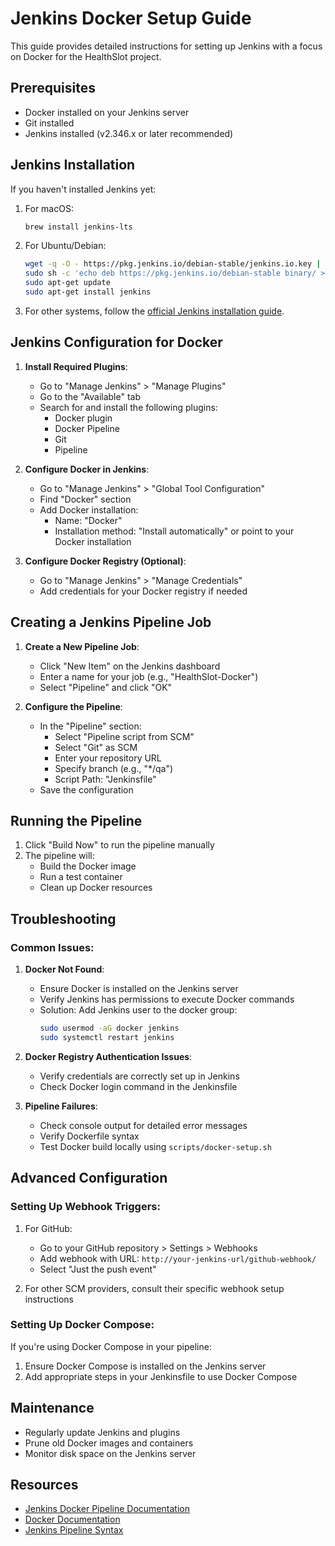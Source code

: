 # Jenkins Docker Setup Guide

This guide provides detailed instructions for setting up Jenkins with a focus on Docker for the HealthSlot project.

## Prerequisites

- Docker installed on your Jenkins server
- Git installed
- Jenkins installed (v2.346.x or later recommended)

## Jenkins Installation

If you haven't installed Jenkins yet:

1. For macOS:
   ```bash
   brew install jenkins-lts
   ```

2. For Ubuntu/Debian:
   ```bash
   wget -q -O - https://pkg.jenkins.io/debian-stable/jenkins.io.key | sudo apt-key add -
   sudo sh -c 'echo deb https://pkg.jenkins.io/debian-stable binary/ > /etc/apt/sources.list.d/jenkins.list'
   sudo apt-get update
   sudo apt-get install jenkins
   ```

3. For other systems, follow the [official Jenkins installation guide](https://www.jenkins.io/doc/book/installing/).

## Jenkins Configuration for Docker

1. **Install Required Plugins**:
   - Go to "Manage Jenkins" > "Manage Plugins"
   - Go to the "Available" tab
   - Search for and install the following plugins:
     - Docker plugin
     - Docker Pipeline
     - Git
     - Pipeline

2. **Configure Docker in Jenkins**:
   - Go to "Manage Jenkins" > "Global Tool Configuration"
   - Find "Docker" section
   - Add Docker installation:
     - Name: "Docker"
     - Installation method: "Install automatically" or point to your Docker installation

3. **Configure Docker Registry (Optional)**:
   - Go to "Manage Jenkins" > "Manage Credentials"
   - Add credentials for your Docker registry if needed

## Creating a Jenkins Pipeline Job

1. **Create a New Pipeline Job**:
   - Click "New Item" on the Jenkins dashboard
   - Enter a name for your job (e.g., "HealthSlot-Docker")
   - Select "Pipeline" and click "OK"

2. **Configure the Pipeline**:
   - In the "Pipeline" section:
     - Select "Pipeline script from SCM"
     - Select "Git" as SCM
     - Enter your repository URL
     - Specify branch (e.g., "*/qa")
     - Script Path: "Jenkinsfile"
   - Save the configuration

## Running the Pipeline

1. Click "Build Now" to run the pipeline manually
2. The pipeline will:
   - Build the Docker image
   - Run a test container
   - Clean up Docker resources

## Troubleshooting

### Common Issues:

1. **Docker Not Found**:
   - Ensure Docker is installed on the Jenkins server
   - Verify Jenkins has permissions to execute Docker commands
   - Solution: Add Jenkins user to the docker group:
     ```bash
     sudo usermod -aG docker jenkins
     sudo systemctl restart jenkins
     ```

2. **Docker Registry Authentication Issues**:
   - Verify credentials are correctly set up in Jenkins
   - Check Docker login command in the Jenkinsfile

3. **Pipeline Failures**:
   - Check console output for detailed error messages
   - Verify Dockerfile syntax
   - Test Docker build locally using `scripts/docker-setup.sh`

## Advanced Configuration

### Setting Up Webhook Triggers:

1. For GitHub:
   - Go to your GitHub repository > Settings > Webhooks
   - Add webhook with URL: `http://your-jenkins-url/github-webhook/`
   - Select "Just the push event"

2. For other SCM providers, consult their specific webhook setup instructions

### Setting Up Docker Compose:

If you're using Docker Compose in your pipeline:

1. Ensure Docker Compose is installed on the Jenkins server
2. Add appropriate steps in your Jenkinsfile to use Docker Compose

## Maintenance

- Regularly update Jenkins and plugins
- Prune old Docker images and containers
- Monitor disk space on the Jenkins server

## Resources

- [Jenkins Docker Pipeline Documentation](https://www.jenkins.io/doc/book/pipeline/docker/)
- [Docker Documentation](https://docs.docker.com/)
- [Jenkins Pipeline Syntax](https://www.jenkins.io/doc/book/pipeline/syntax/) 